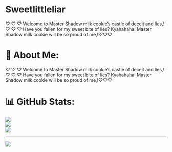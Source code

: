 # Sweetlittleliar
♡ ♡ ♡ Welcome to Master Shadow milk cookie’s castle of deceit and lies,! ♡ ♡ ♡
Have you fallen for my sweet bite of lies? Kyahahaha! Master Shadow milk cookie will be so proud of me,!♡♡♡
# 💫 About Me:
♡ ♡ ♡ Welcome to Master Shadow milk cookie’s castle of deceit and lies,! ♡ ♡ ♡ Have you fallen for my sweet bite of lies? Kyahahaha! Master Shadow milk cookie will be so proud of me,!♡♡♡

# 📊 GitHub Stats:
![](https://github-readme-stats.vercel.app/api?username=chevalthea112907@gmail.com&theme=dark&hide_border=false&include_all_commits=false&count_private=false)<br/>
![](https://nirzak-streak-stats.vercel.app/?user=chevalthea112907@gmail.com&theme=dark&hide_border=false)<br/>
![](https://github-readme-stats.vercel.app/api/top-langs/?username=chevalthea112907@gmail.com&theme=dark&hide_border=false&include_all_commits=false&count_private=false&layout=compact)

---
[![](https://visitcount.itsvg.in/api?id=chevalthea112907@gmail.com&icon=0&color=0)](https://visitcount.itsvg.in)

<!-- Proudly created with GPRM ( https://gprm.itsvg.in ) -->
